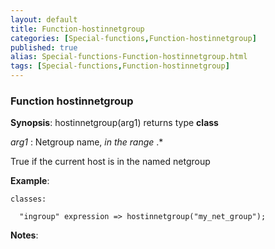 ```yaml
---
layout: default
title: Function-hostinnetgroup
categories: [Special-functions,Function-hostinnetgroup]
published: true
alias: Special-functions-Function-hostinnetgroup.html
tags: [Special-functions,Function-hostinnetgroup]
---
```


### Function hostinnetgroup

**Synopsis**: hostinnetgroup(arg1) returns type **class**

  
 *arg1* : Netgroup name, *in the range* .\*   

True if the current host is in the named netgroup

**Example**:  
   

~~~~
classes:

  "ingroup" expression => hostinnetgroup("my_net_group");
~~~~

**Notes**:  
   
